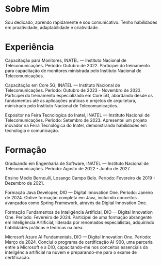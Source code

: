 # Sobre Mim
Sou dedicado, aprendo rapidamente e sou comunicativo. Tenho habilidades em proatividade, adaptabilidade e criatividade.

# Experiência
Capacitação para Monitores, INATEL — Instituto Nacional de Telecomunicações.
  Período: Outubro de 2022.
  Participei do treinamento para capacitação de monitores ministrada pelo Instituto Nacional de Telecomunicações.


Capacitação em Core 5G, INATEL — Instituto Nacional de Telecomunicações.
Período: Outubro de 2023 - Novembro de 2023.
Participei do treinamento especializado em Core 5G, abordando desde os fundamentos até as aplicações práticas e projetos de arquitetura, ministrado pelo Instituto Nacional de Telecomunicações.

Expositor na Feira Tecnológica do Inatel, INATEL — Instituto Nacional de Telecomunicações.
Período: Setembro de 2023.
Apresentei um projeto inovador na Feira Tecnológica do Inatel, demonstrando habilidades em tecnologia e comunicação.

# Formação
Graduando em Engenharia de Software, INATEL — Instituto Nacional de Telecomunicações.
Período: Agosto de 2022 - Junho de 2027.

Ensino Médio Bernoulli, Losango Campo Belo.
Período: Fevereiro de 2019 - Dezembro de 2021.

Formação Java Developer, DIO — Digital Innovation One.
Período: Janeiro de 2024.
Obtive formação completa em Java, incluindo conceitos avançados como Spring Framework, através da Digital Innovation One.

Formação Fundamentos de Inteligência Artificial, DIO — Digital Innovation One.
Período: Fevereiro de 2024.
Participei de uma formação abrangente em Inteligência Artificial, liderada por renomados especialistas, adquirindo habilidades práticas e teóricas na área.

Microsoft Azure AI Fundamentals, DIO — Digital Innovation One.
Período: Março de 2024.
Concluí o programa de certificação AI-900, uma parceria entre a Microsoft e a DIO, capacitando-me nos conceitos essenciais da inteligência artificial na nuvem e preparando-me para o exame de certificação.
